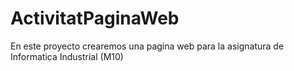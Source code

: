 <h1>ActivitatPaginaWeb</h1>
<p>En este proyecto crearemos una pagina web para la asignatura de Informatica Industrial (M10)</p>
 
